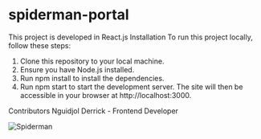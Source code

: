 # spiderman-portal
This project is developed in React.js
Installation
To run this project locally, follow these steps:

1. Clone this repository to your local machine.
2. Ensure you have Node.js installed.
3. Run npm install to install the dependencies.
4. Run npm start to start the development server.
The site will then be accessible in your browser at http://localhost:3000.

Contributors
Nguidjol Derrick - Frontend Developer

![Spiderman](https://github.com/DeriqDev/spiderman-portal/assets/127261530/ef9afcb5-297d-409f-be76-146f8a70c64f)
